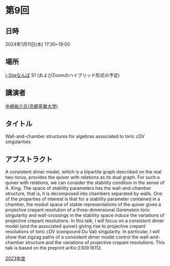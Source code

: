 <script type="text/x-mathjax-config">MathJax.Hub.Config({tex2jax:{inlineMath:[['\$','\$'],['\\(','\\)']],processEscapes:true},CommonHTML: {matchFontHeight:false}});</script>
<script type="text/javascript" async src="https://cdnjs.cloudflare.com/ajax/libs/mathjax/2.7.1/MathJax.js?config=TeX-MML-AM_CHTML"></script>


# 第9回

## 日時
2024年1月11日(木) 17:30~19:00
## 場所
[i-Siteなんば](https://www.omu.ac.jp/isite/) S1
(およびZoomのハイブリッド形式の予定)

## 講演者
[中嶋祐介氏(京都産業大学)](https://sites.google.com/view/nakajima-math)

## タイトル
Wall-and-chamber structures for algebras associated to toric cDV singularities

## アブストラクト
A consistent dimer model, which is a bipartite graph described on the real two-torus, provides the quiver with relations as its dual graph. For such a quiver with relations, we can consider the stability condition in the sense of A. King. The space of stability parameters has the wall-and-chamber structure, that is, it is decomposed into chambers separated by walls. One of the properties of interest is that for a stability parameter contained in a chamber, the moduli space of stable representations of the quiver gives a projective crepant resolution of a three-dimensional Gorenstein toric singularity and wall-crossings in the stability space induce the variations of projective crepant resolutions. 
In this talk, I will focus on a consistent dimer model (and the associated quiver) giving rise to projective crepant resolutions of toric cDV (compound Du Val) singularity. In particular, I will show that zigzag paths of a consistent dimer model control the wall-and-chamber structure and the variations of projective crepant resolutions. This talk is based on the preprint arXiv:2309.16112. 

[2023年度](index.md)